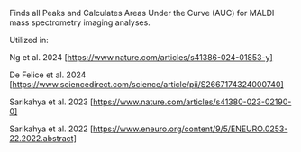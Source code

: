 Finds all Peaks and Calculates Areas Under the Curve (AUC) for MALDI mass spectrometry imaging analyses.

Utilized in:

Ng et al. 2024 [https://www.nature.com/articles/s41386-024-01853-y]

De Felice et al. 2024 [https://www.sciencedirect.com/science/article/pii/S2667174324000740]

Sarikahya et al. 2023 [https://www.nature.com/articles/s41380-023-02190-0]

Sarikahya et al. 2022 [https://www.eneuro.org/content/9/5/ENEURO.0253-22.2022.abstract]
